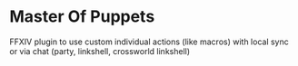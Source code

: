 # Master Of Puppets

FFXIV plugin to use custom individual actions (like macros) with local sync or via chat (party, linkshell, crossworld linkshell)

